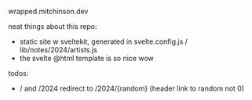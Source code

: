 wrapped.mitchinson.dev

neat things about this repo:

- static site w sveltekit, generated in svelte.config.js / lib/notes/2024/artists.js
- the svelte @html template is so nice wow

todos:

- / and /2024 redirect to /2024/{random} (header link to random not 0)
